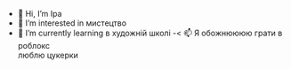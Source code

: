 - 👋 Hi, I’m  Іра
- 👀 I’m interested in мистецтво 
- 🌱 I’m currently learning  в художній школі
 -< 📫 Я обожнюююю  грати в  роблокс<br>люблю цукерки

